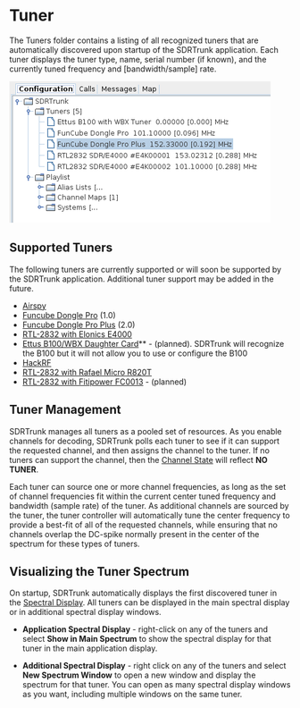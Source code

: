 # Tuner #

The Tuners folder contains a listing of all recognized tuners that are automatically discovered upon startup of the SDRTrunk application.  Each tuner displays the tuner type, name, serial number (if known), and the currently tuned frequency and [bandwidth/sample] rate.

![](images/Tuners.png)

## Supported Tuners ##

The following tuners are currently supported or will soon be supported by the SDRTrunk application.  Additional tuner support may be added in the future.

  * [Airspy](Airspy)
  * [Funcube Dongle Pro](FuncubeDonglePro) (1.0)
  * [Funcube Dongle Pro Plus](FuncubeDongleProPlus) (2.0)
  * [RTL-2832 with Elonics E4000](E4000)
  * [Ettus B100/WBX Daughter Card](B100)** - (planned).  SDRTrunk will recognize the B100 but it will not allow you to use or configure the B100
  * [HackRF](HackRF)
  * [RTL-2832 with Rafael Micro R820T](R820T)
  * [RTL-2832 with Fitipower FC0013](FC0013) - (planned)

## Tuner Management ##

SDRTrunk manages all tuners as a pooled set of resources.  As you enable channels for decoding, SDRTrunk polls each tuner to see if it can support the requested channel, and then assigns the channel to the tuner.  If no tuners can support the channel, then the [Channel State](ChannelState) will reflect **NO TUNER**.

Each tuner can source one or more channel frequencies, as long as the set of channel frequencies fit within the current center tuned frequency and bandwidth (sample rate) of the tuner.  As additional channels are sourced by the tuner, the tuner controller will automatically tune the center frequency to provide a best-fit of all of the requested channels, while ensuring that no channels overlap the DC-spike normally present in the center of the spectrum for these types of tuners.

## Visualizing the Tuner Spectrum ##
On startup, SDRTrunk automatically displays the first discovered tuner in the [Spectral Display](SpectralDisplay).  All tuners can be displayed in the main spectral display or in additional spectral display windows.

  * **Application Spectral Display** - right-click on any of the tuners and select **Show in Main Spectrum** to show the spectral display for that tuner in the main application display.

  * **Additional Spectral Display** - right click on any of the tuners and select **New Spectrum Window** to open a new window and display the spectrum for that tuner.  You can open as many spectral display windows as you want, including multiple windows on the same tuner.